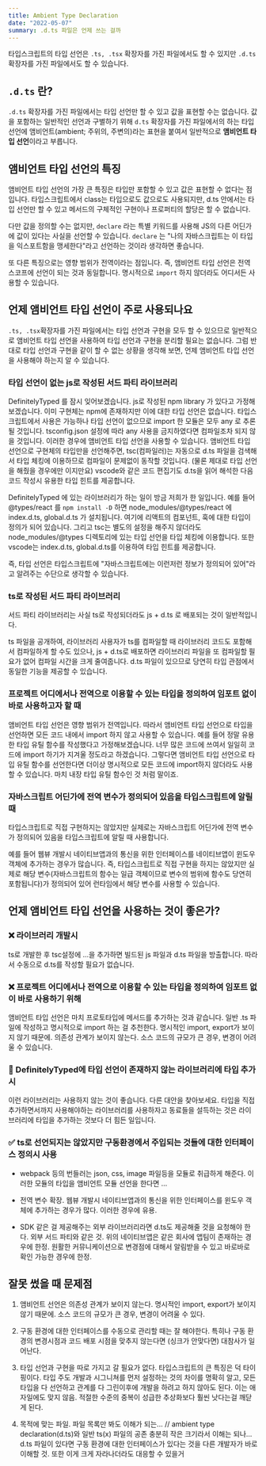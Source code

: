 ```yaml
---
title: Ambient Type Declaration
date: "2022-05-07"
summary: .d.ts 파일은 언제 쓰는 걸까
---
```


타입스크립트의 타입 선언은 `.ts, .tsx` 확장자를 가진 파일에서도 할 수 있지만 `.d.ts` 확장자를 가진 파일에서도 할 수 있습니다.

## `.d.ts` 란?

`.d.ts` 확장자를 가진 파일에서는 타입 선언만 할 수 있고 값을 표현할 수는 없습니다. 값을 포함하는 일반적인 선언과 구별하기 위해 `d.ts` 확장자를 가진 파일에서의 하는 타입 선언에 앰비언트(ambient; 주위의, 주변의)라는 표현을 붙여서 일반적으로 **앰비언트 타입 선언**이라고 부릅니다.

## 앰비언트 타입 선언의 특징

앰비언트 타입 선언의 가장 큰 특징은 타입만 포함할 수 있고 값은 표현할 수 없다는 점입니다. 타입스크립트에서 class는 타입으로도 값으로도 사용되지만, d.ts 안에서는 타입 선언만 할 수 있고 메서드의 구체적인 구현이나 프로퍼티의 할당은 할 수 없습니다.

다만 값을 정의할 수는 없지만, `declare` 라는 특별 키워드를 사용해 JS의 다른 어딘가에 값이 있다는 사실을 선언할 수 있습니다.
`declare` 는 "나의 자바스크립트는 이 타입을 익스포트함을 맹세한다"라고 선언하는 것이라 생각하면 좋습니다.

또 다른 특징으로는 영향 범위가 전역이라는 점입니다. 즉, 앰비언트 타입 선언은 전역 스코프에 선언이 되는 것과 동일합니다. 명시적으로 `import` 하지 않더라도 어디서든 사용할 수 있습니다.

## 언제 앰비언트 타입 선언이 주로 사용되나요

`.ts, .tsx`확장자를 가진 파일에서는 타입 선언과 구현을 모두 할 수 있으므로 일반적으로 앰비언트 타입 선언을 사용하여 타입 선언과 구현을 분리할 필요는 없습니다. 그럼 반대로 타입 선언과 구현을 같이 할 수 없는 상황을 생각해 보면, 언제 앰비언트 타입 선언을 사용해야 하는지 알 수 있습니다.

### 타입 선언이 없는 js로 작성된 서드 파티 라이브러리

DefinitelyTyped 를 잠시 잊어보겠습니다. js로 작성된 npm library 가 있다고 가정해보겠습니다. 이미 구현체는 npm에 존재하지만 이에 대한 타입 선언은 없습니다. 타입스크립트에서 사용은 가능하나 타입 선언이 없으므로 import 한 모듈은 모두 any 로 추론될 것입니다. tsconfig.json 설정에 따라 any 사용을 금지하였다면 컴파일조차 되지 않을 것입니다. 이러한 경우에 앰비언트 타입 선언을 사용할 수 있습니다. 앰비언트 타입 선언으로 구현체의 타입만을 선언해주면, tsc(컴파일러)는 자동으로 d.ts 파일을 검색해서 타입 체킹에 이용하므로 컴파일이 문제없이 동작할 것입니다. (물론 제대로 타입 선언을 해줬을 경우에만 이지만요) vscode와 같은 코드 편집기도 d.ts을 읽어 해석한 다음 코드 작성시 유용한 타입 힌트를 제공합니다.

DefinitelyTyped 에 있는 라이브러리가 하는 일이 방금 저희가 한 일입니다.
예를 들어 @types/react 를 `npm install -D` 하면 node_modules/@types/react 에 index.d.ts, global.d.ts 가 설치됩니다. 여기에 리액트의 컴포넌트, 훅에 대한 타입이 정의가 되어 있습니다. 그리고 tsc는 별도의 설정을 해주지 않더라도 node_modules/@types 디렉토리에 있는 타입 선언을 타입 체킹에 이용합니다.
또한 vscode는 index.d.ts, global.d.ts를 이용하여 타입 힌트를 제공합니다.

즉, 타입 선언은 타입스크립트에 "자바스크립트에는 이런저런 정보가 정의되어 있어"라고 알려주는 수단으로 생각할 수 있습니다.

### ts로 작성된 서드 파티 라이브러리

서드 파티 라이브러리는 사실 ts로 작성되더라도 js + d.ts 로 배포되는 것이 일반적입니다.

ts 파일을 공개하여, 라이브러리 사용자가 ts를 컴파일할 때 라이브러리 코드도 포함해서 컴파일하게 할 수도 있으나, js + d.ts로 배포하면 라이브러리 파일을 또 컴파일할 필요가 없어 컴파일 시간을 크게 줄여줍니다. d.ts 파일이 있으므로 당연히 타입 관점에서 동일한 기능을 제공할 수 있습니다.

### 프로젝트 어디에서나 전역으로 이용할 수 있는 타입을 정의하여 임포트 없이 바로 사용하고자 할 때

앰비언트 타입 선언은 영향 범위가 전역입니다. 따라서 앰비언트 타입 선언으로 타입을 선언하면 모든 코드 내에서 import 하지 않고 사용할 수 있습니다. 예를 들어 정말 유용한 타입 유틸 함수를 작성했다고 가정해보겠습니다. 너무 많은 코드에 쓰여서 일일히 코드에 import 하기가 지겨울 정도라고 하겠습니다. 그렇다면 앰비언트 타입 선언으로 타입 유틸 함수를 선언한다면 더이상 명시적으로 모든 코드에 import하지 않더라도 사용할 수 있습니다. 마치 내장 타입 유틸 함수인 것 처럼 말이죠.

### 자바스크립트 어딘가에 전역 변수가 정의되어 있음을 타입스크립트에 알릴 때

<!-- 자바스크립트 어딘가에 전역 변수가 정의되어 있음을 타입스크립트에 알림: 앰비언트 변수 선언 -->

타입스크립트로 직접 구현하지는 않았지만 실제로는 자바스크립트 어딘가에 전역 변수가 정의되어 있음을 타입스크립트에 알릴 때 사용합니다.

예를 들어 웹뷰 개발시 네이티브앱과의 통신을 위한 인터페이스를 네이티브앱이 윈도우 객체에 추가하는 경우가 많습니다. 즉, 타입스크립트로 직접 구현을 하지는 않았지만 실제로 해당 변수(자바스크립트의 함수는 일급 객체이므로 변수의 범위에 함수도 당연히 포함됩니다)가 정의되어 있어 런타임에서 해당 변수를 사용할 수 있습니다.

## 언제 앰비언트 타입 선언을 사용하는 것이 좋은가?

### ❌ 라이브러리 개발시

ts로 개발한 후 tsc설정에 ...을 추가하면 빌드된 js 파일과 d.ts 파일을 방출합니다. 따라서 수동으로 d.ts를 작성할 필요가 없습니다.

### ❌ 프로젝트 어디에서나 전역으로 이용할 수 있는 타입을 정의하여 임포트 없이 바로 사용하기 위해

앰비언트 타입 선언은 마치 프로토타입에 메서드를 추가하는 것과 같습니다. 일반 .ts 파일에 작성하고 명시적으로 import 하는 걸 추천한다. 명시적인 import, export가 보이지 않기 때문에.
의존성 관계가 보이지 않는다. 소스 코드의 규모가 큰 경우, 변경이 어려울 수 있습니다.

### 🤔 DefinitelyTyped에 타입 선언이 존재하지 않는 라이브러리에 타입 추가시

이런 라이브러리는 사용하지 않는 것이 좋습니다. 다른 대안을 찾아보세요. 타입을 직접 추가하면서까지 사용해야하는 라이브러리를 사용하자고 동료들을 설득하는 것은 라이브러리에 타입을 추가하는 것보다 더 힘든 일입니다.

### ✅ ts로 선언되지는 않았지만 구동환경에서 주입되는 것들에 대한 인터페이스 정의시 사용

- webpack 등의 번들러는 json, css, image 파일등을 모듈로 취급하게 해준다. 이러한 모듈의 타입을 앰비언트 모듈 선언을 한다면 ...

- 전역 변수 확장. 웹뷰 개발시 네이티브앱과의 통신을 위한 인터페이스를 윈도우 객체에 추가하는 경우가 많다. 이러한 경우에 유용.

- SDK 같은 걸 제공해주는 외부 라이브러리라면 d.ts도 제공해줄 것을 요청해야 한다. 외부 서드 파티와 같은 것. 위의 네이티브앱은 같은 회사에 앱팀이 존재하는 경우에 한정. 원활한 커뮤니케이션으로 변경점에 대해서 알림받을 수 있고 바로바로 확인 가능한 경우에 한정.

## 잘못 썼을 때 문제점

1. 앰비언트 선언은 의존성 관계가 보이지 않는다. 명시적인 import, export가 보이지 않기 때문에.
   소스 코드의 규모가 큰 경우, 변경이 어려울 수 있다.

2. 구동 환경에 대한 인터페이스를 수동으로 관리할 때는 잘 해야한다. 특히나 구동 환경의 변경시점과 코드 배포 시점을 맞추지 않는다면 (싱크가 안맞다면) 대참사가 일어난다.

3. 타입 선언과 구현을 따로 가지고 갈 필요가 없다. 타입스크립트의 큰 특징은 덕 타이핑이다. 타입 주도 개발과 시그니쳐를 먼저 설정하는 것의 차이를 명확히 알고, 모든 타입을 다 선언하고 관계를 다 그린이후에 개발을 하려고 하지 않아도 된다. 이는 애자일에도 맞지 않음. 적절한 수준의 중복이 성급한 추상화보다 훨씬 낫다는걸 깨닫게 된다.

4. 목적에 맞는 파일. 파일 목록만 봐도 이해가 되는...
// ambient type declaration(d.ts)와 일반 ts(x) 파일의 공존
충분히 작은 크기라서 이해는 되나... d.ts 파일이 있다면 구동 환경에 대한 인터페이스가 있다는 것을 다른 개발자가 바로 이해할 것. 또한 이게 크게 자라나더라도 대응할 수 있을거
<!--

---

정적 타입 언어를 주로 사용하던 개발자가 타입스크립트를 개발하게 되면
타입스크립트를 처음 접하게 하게 되면 타입 주도 개발을 하고 싶다는 강한 욕망에 빠집니다. 타입을 먼저 정의하고 이들간의 관계를 설계한 후에, 구현체를 만들겠다고 말이죠.
완전히 새로운 것을 만들지 않는 이상 완전 새로운 파일에서 새로운 모델을 만들어 낼 일은 거의 없습니다. 기존에 정의되어 있는 타입들을 이해하고 그들관의 관계를 이해한 후, 특정 필드를 추가하거나 하는 등의 일이 대부분입니다.

어찌되었건 타입 주도 개발을 하기로 했다고 하겠습니다. 그러면 정적 타입 언어, 주로 C, C++을 개발해봤던 개발자라면 헤더파일에 타입을 정의하듯, `.d.ts` 파일에 타입을 정의하는 거겠다고 생각합니다.
근데, 대부분의 타입스크립트 책에서 `.d.ts` 가 앞단원에 나오는 일은 없죠.
대부분의 타입 관련 선언, 사용은 `.ts, .tsx` 파일의 사용에서 충분합니다.

타입 주도 개발(모델 주도 개발) -> 추상체인 타입을 먼저 선언하고 이들 간의 관계를 정의한 후 구현체를 만들고자 하는 욕망
C와 같은 정적 언어를 사용한 사람은 `d.ts`를 헤더파일로 생각하여 `d.ts`에 모든 타입 선언을 하고자 한다.
그러나 실제로 `d.ts`는 사용될 일이 거의 없다.
언제 `d.ts`의 용도는 무엇이고, 언제 쓰는게 좋은지, 만약 잘못 쓰면 어떤 잘못이 있는지 알아본다.

## `d.ts`의 용도

d.ts 에는 타입 선언만 할 수 있고 구현은 할 수 없다.
class는 타입으로도 값으로도 사용되지만, d.ts 안에서는 타입만 선언할 수 있다.

- d.ts 에서는 타입만 포함할 수 있고 값은 표현할 수 없다.
- 값을 정의할 수는 없지만, declare 라는 특별 키워드를 사용해 JS의 다른 어딘가에 값이 있다는 사실을 선언할 수 있다.
  - declare는 "나의 자바스크립트는 이 타입을 익스포트함을 맹세한다"라고 선언하는 것이라 생각하자.
- 전역으로 선언된다. 명시적으로 import 하지 않더라도 소스 코드내 어디에서든 사용할 수 있다.

`.ts` 파일안에서 타입 선언도 할 수 있고 구현도 할 수 있는데 왜 `d.ts`가 필요한 걸까

라이브러리 개발자라고 생각해보자. ts로 개발한 경우에 이를 배포할 때 두가지 방법이 있다.

1. ts 파일을 공개하여, 라이브러리 사용자가 ts를 컴파일할 때 라이브러리 코드도 포함해서 컴파일하기
2. 컴파일된 js파일과 d.ts 파일을 공개하기. tsc(컴파일러)는 자동으로 d.ts 파일을 검색해서 타입 체킹시 이용한다. 코드 편집기도 d.ts을 읽어 해석한 다음 코드 작성시 유용한 타입 힌트를 제공한다. 무엇보다 라이브러리 파일을 또 컴파일할 필요가 없어 컴파일 시간을 크게 줄여준다.

JS파일이라도 이에 해당하는 d.ts 파일만 있으면 ts파일과 동일하게 타입체킹을 할 수 있으므로.
tsc는 컴파일 시 d.ts를 자동으로 생성해주는 옵션이 있다.

타입 선언은 타입스크립트에 "자바스크립트에는 이런저런 정보가 정의되어 있어"라고 알려주는 수단이다.
값을 포함하는 일반적인 선언과 구별하기 위해 타입 선언에 앰비언트(ambient; 주위의, 주변의)라는 표현을 쓰기도 한다.
예를 들어 앰비언트 변수 선언은 변수가 자바스크립트 어딘가에 선언되어 있음을 알려주기 위해 `declare` 키워드를 이용하는 반면, 일반 변수 선언에서는 declare 키워드를 쓰지 않고 let이나 const로 변수를 정의한다.
그러나 타입, 인터페이스에는 declare키워드를 이용하지 않아도 된다.

타입 선언이 사용되는 상황

1. 자바스크립트 어딘가에 전역 변수가 정의되어 있음을 타입스크립트에 알림: 앰비언트 변수 선언

2. 프로젝트 어디에서나 전역으로 이용할 수 있는 타입을 정의하여 임포트 없이 바로 사용하고자 할 때: 앰비언트 타입 선언

3. 타입스크립트에 NPM으로 설치한 서드 파티 모듈이 있음을 알릴 때: 앰비언트 모듈 선언

## 언제 사용하는 것이 좋은가?

ts로 선언되지는 않았지만 구동환경에서 주입되는 것들에 대한 인터페이스 정의시에만 사용한다.

구현체를 우리가 컨트롤 할 수 없는 경우에만 타입 선언이 유용하다.

- 앰비언트 모듈 선언: 사실상 @types가 있는 라이브러리 / d.ts를 같이 배포하는 라이브러리만을 사용한다. 임의로 라이브러리의 타입을 바꾸는 것은 위험하다. => 현업에서 거의 없다

  - webpack 등의 번들러는 json, css, image 파일등을 모듈로 취급하게 해준다. 이러한 모듈의 타입을 앰비언트 모듈 선언을 한다면 ...

- 앰비언트 타입 선언: 타입 유틸 함수 등이 유일한 경우. 전역으로 선언된다는 걸 명심하자. 앰비언트 타입 선언은 마치 프로토타입에 메서드를 추가하는 것과 같다. 일반 .ts 파일에 작성하고 명시적으로 import 하는 걸 추천한다
  구현체를 우리가 컨트롤 할 수 없는 경우에만 타입 선언이 유용하다.

- 앰비언트 변수 선언: 전역 변수 확장. 웹뷰 개발시 네이티브앱과의 통신을 위한 인터페이스를 윈도우 객체에 추가하는 경우가 많다. 이러한 경우에 유용. -->
